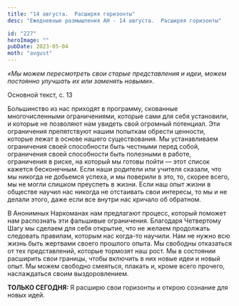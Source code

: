 ```yaml
---
title: "14 августа.  Расширяя горизонты"
desc: "Ежедневные размышления АН - 14 августа.  Расширяя горизонты"

id: "227"
heroImage: ""
pubDate: 2023-05-04
moth: "avgust"
---
```


_«Мы можем пересмотреть свои старые представления и идеи, можем постоянно
улучшать их или заменять новыми»._

Основной текст, с. 13

Большинство из нас приходят в программу, скованные многочисленными
ограничениями, которые сами для себя установили, и которые не позволяют нам
увидеть свой огромный потенциал. Эти ограничения препятствуют нашим попыткам
обрести ценности, которые лежат в основе нашего существования. Мы
устанавливаем ограничения своей способности быть честными перед собой,
ограничения своей способности быть полезными в работе, ограничения в риске, на
который мы готовы пойти — этот список кажется бесконечным. Если наши родители
или учителя сказали, что мы никогда не добьемся успеха, и мы поверили в это,
то, скорее всего, мы не могли слишком преуспеть в жизни. Если наш опыт жизни в
обществе научил нас никогда не отстаивать свои интересы, то мы и не делали
этого, даже если все внутри нас кричало об обратном.

В Анонимных Наркоманах нам предлагают процесс, который поможет нам распознать
эти фальшивые ограничения. Благодаря Четвертому Шагу мы сделаем для себя
открытие, что не желаем продолжать следовать правилам, которым нас когда-то
научили. Нам не нужно всю жизнь быть жертвами своего прошлого опыта. Мы
свободны отказаться от тех представлений, которые тормозят наш рост. Мы в
состоянии расширить свои границы, чтобы включить в них новые идеи и новый
опыт. Мы можем свободно смеяться, плакать и, кроме всего прочего, наслаждаться
своим выздоровлением.

**ТОЛЬКО СЕГОДНЯ:** Я расширю свои горизонты и открою сознание для новых идей.
